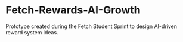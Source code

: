 # Fetch-Rewards-AI-Growth
Prototype created during the Fetch Student Sprint to design AI-driven reward system ideas.
